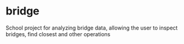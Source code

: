 # bridge
School project for analyzing bridge data, allowing the user to inspect bridges, find closest and other operations

